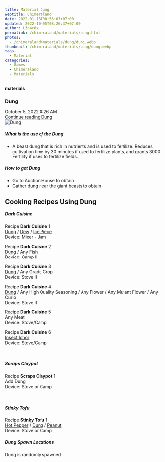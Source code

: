 ```yaml
---
title: Material Dung
webtitle: Chimeraland
date: 2022-01-13T08:56:03+07:00
updated: 2022-10-05T08:26:37+07:00
author: L3n4r0x
permalink: /chimeraland/materials/dung.html
photos:
  - /chimeraland/materials/dung/dung.webp
thumbnail: /chimeraland/materials/dung/dung.webp
tags:
  - Material
categories:
  - Games
  - Chimeraland
  - Materials
---
```


<section id="bootstrap-wrapper">
  <link
    rel="stylesheet"
    href="https://cdn.statically.io/gh/dimaslanjaka/Web-Manajemen/40ac3225/css/bootstrap-4.5-wrapper.css"
  />
  <div
    class="row g-0 border rounded overflow-hidden flex-md-row mb-4 shadow-sm position-relative"
  >
    <div class="col p-4 d-flex flex-column position-static">
      <strong class="d-inline-block mb-2 text-success">materials</strong>
      <h3 class="mb-0">Dung</h3>
      <div class="mb-1 text-muted">October 5, 2022 8:26 AM</div>
      <a href="/chimeraland/materials/dung.html" class="stretched-link d-none"
        >Continue reading Dung</a
      >
    </div>
    <div class="col-auto d-none d-lg-block">
      <img src="/chimeraland/materials/dung/dung.webp" alt="Dung" />
    </div>
  </div>
  <div class="row">
    <div class="col-lg-6 col-12 mb-2">
      <div class="card">
        <div class="card-body">
          <h5 class="card-title">What is the use of the Dung</h5>
          <div class="card-text">
            <ul>
              <li>
                A beast dung that is rich in nutrients and is used to fertilize.
                Reduces cultivation time by 30 minutes if used to fertilize
                plants, and grants 3000 Fertility if used to fertilize fields.
              </li>
            </ul>
          </div>
        </div>
      </div>
    </div>
    <div class="col-lg-6 col-12 mb-2">
      <div class="card">
        <div class="card-body">
          <h5 class="card-title">How to get Dung</h5>
          <div class="card-text">
            <ul>
              <li>Go to Auction House to obtain</li>
              <li>Gather dung near the giant beasts to obtain</li>
            </ul>
          </div>
        </div>
      </div>
    </div>
    <div class="col-12 mb-2">
      <h2 id="cookable">Cooking Recipes Using Dung</h2>
      <div id="recipe-dark-cuisine">
        <h5 id="item-dark-cuisine">Dark Cuisine</h5>
        <div class="mb-2">
          <p class="fs-5">
            Recipe <b>Dark Cuisine</b> 1<br /><a
              class="text-decoration-none"
              href="/chimeraland/materials/dung.html"
              >Dung</a
            ><span> / </span
            ><a
              class="text-decoration-none"
              href="/chimeraland/materials/dew.html"
              >Dew</a
            ><span> / </span
            ><a
              class="text-decoration-none"
              href="/chimeraland/materials/ice-piece.html"
              >Ice Piece</a
            ><br />Device: Mixer - Jam
          </p>
        </div>
        <div class="mb-2">
          <p class="fs-5">
            Recipe <b>Dark Cuisine</b> 2<br /><a
              class="text-decoration-none"
              href="/chimeraland/materials/dung.html"
              >Dung</a
            ><span> / </span>Any Fish<br />Device: Camp II
          </p>
        </div>
        <div class="mb-2">
          <p class="fs-5">
            Recipe <b>Dark Cuisine</b> 3<br /><a
              class="text-decoration-none"
              href="/chimeraland/materials/dung.html"
              >Dung</a
            ><span> / </span>Any Grade Crop<br />Device: Stove II
          </p>
        </div>
        <div class="mb-2">
          <p class="fs-5">
            Recipe <b>Dark Cuisine</b> 4<br /><a
              class="text-decoration-none"
              href="/chimeraland/materials/dung.html"
              >Dung</a
            ><span> / </span>Any High Quality Seasoning<span> / </span>Any
            Flower<span> / </span>Any Mutant Flower<span> / </span>Any Curio<br />Device:
            Stove II
          </p>
        </div>
        <div class="mb-2">
          <p class="fs-5">
            Recipe <b>Dark Cuisine</b> 5<br />Any Meat<br />Device: Stove/Camp
          </p>
        </div>
        <div class="mb-2">
          <p class="fs-5">
            Recipe <b>Dark Cuisine</b> 6<br /><a
              class="text-decoration-none"
              href="/chimeraland/materials/insect-ichor.html"
              >Insect Ichor</a
            ><br />Device: Stove/Camp
          </p>
        </div>
      </div>
      <br />
      <div id="recipe-scraps-claypot">
        <h5 id="item-scraps-claypot">Scraps Claypot</h5>
        <div class="mb-2">
          <p class="fs-5">
            Recipe <b>Scraps Claypot</b> 1<br />Add Dung<br />Device: Stove or
            Camp
          </p>
        </div>
      </div>
      <br />
      <div id="recipe-stinky-tofu">
        <h5 id="item-stinky-tofu">Stinky Tofu</h5>
        <div class="mb-2">
          <p class="fs-5">
            Recipe <b>Stinky Tofu</b> 1<br /><a
              class="text-decoration-none"
              href="/chimeraland/materials/hot-pepper.html"
              >Hot Pepper</a
            ><span> / </span
            ><a
              class="text-decoration-none"
              href="/chimeraland/materials/dung.html"
              >Dung</a
            ><span> / </span
            ><a
              class="text-decoration-none"
              href="/chimeraland/materials/peanut.html"
              >Peanut</a
            ><br />Device: Stove or Camp
          </p>
        </div>
      </div>
    </div>
    <div class="col-12 mb-2">
      <h5>Dung Spawn Locations</h5>
      <p>Dung is randomly spawned</p>
    </div>
  </div>
</section>